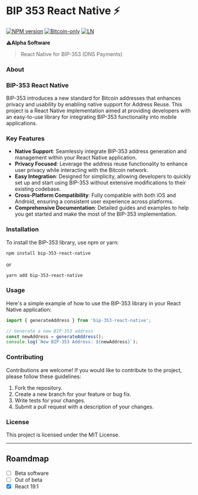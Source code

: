 # BIP 353 React Native ⚡

[![NPM version](https://img.shields.io/npm/v/bip-353-lib.svg)](https://npmjs.org/package/bip-353-lib)
[![Bitcoin-only](https://img.shields.io/badge/bitcoin-only-FF9900?logo=bitcoin)](https://twentyone.world)
[![LN](https://img.shields.io/badge/lightning-792EE5?logo=lightning)](https://mempool.space/lightning)

⚠️**Alpha Software**

>React Native for BIP-353 (DNS Payments)

### About

### BIP-353 React Native

BIP-353 introduces a new standard for Bitcoin addresses that enhances privacy and usability by enabling native support for Address Reuse. This project is a React Native implementation aimed at providing developers with an easy-to-use library for integrating BIP-353 functionality into mobile applications.

### Key Features

- **Native Support**: Seamlessly integrate BIP-353 address generation and management within your React Native application.
- **Privacy Focused**: Leverage the address reuse functionality to enhance user privacy while interacting with the Bitcoin network.
- **Easy Integration**: Designed for simplicity, allowing developers to quickly set up and start using BIP-353 without extensive modifications to their existing codebase.
- **Cross-Platform Compatibility**: Fully compatible with both iOS and Android, ensuring a consistent user experience across platforms.
- **Comprehensive Documentation**: Detailed guides and examples to help you get started and make the most of the BIP-353 implementation.

### Installation

To install the BIP-353 library, use npm or yarn:

```bash
npm install bip-353-react-native
```
or

```bash
yarn add bip-353-react-native
```

### Usage

Here's a simple example of how to use the BIP-353 library in your React Native application:

```javascript
import { generateAddress } from 'bip-353-react-native';

// Generate a new BIP-353 address
const newAddress = generateAddress();
console.log(`New BIP-353 Address: ${newAddress}`);
```

### Contributing

Contributions are welcome! If you would like to contribute to the project, please follow these guidelines:

1. Fork the repository.
2. Create a new branch for your feature or bug fix.
3. Write tests for your changes.
4. Submit a pull request with a description of your changes.

### License

This project is licensed under the MIT License.

---

## Roamdmap

- [ ] Beta software
- [ ] Out of beta
- [x] React 19.1
